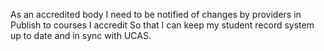 As an accredited body
I need to be notified of changes by providers in Publish to courses I accredit
So that I can keep my student record system up to date and in sync with UCAS.